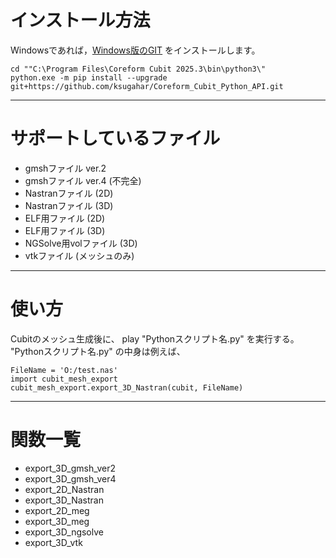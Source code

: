 # インストール方法
Windowsであれば，[Windows版のGIT](https://gitforwindows.org/) をインストールします。
```
cd ""C:\Program Files\Coreform Cubit 2025.3\bin\python3\"
python.exe -m pip install --upgrade git+https://github.com/ksugahar/Coreform_Cubit_Python_API.git
```
----
# サポートしているファイル
- gmshファイル ver.2
- gmshファイル ver.4 (不完全)
- Nastranファイル (2D)
- Nastranファイル (3D)
- ELF用ファイル (2D)
- ELF用ファイル (3D)
- NGSolve用volファイル (3D)
- vtkファイル (メッシュのみ)

---
# 使い方
Cubitのメッシュ生成後に、
play "Pythonスクリプト名.py" 
を実行する。
"Pythonスクリプト名.py" の中身は例えば、
```
FileName = 'O:/test.nas'
import cubit_mesh_export
cubit_mesh_export.export_3D_Nastran(cubit, FileName)
```
---
# 関数一覧
- export_3D_gmsh_ver2
- export_3D_gmsh_ver4
- export_2D_Nastran
- export_3D_Nastran
- export_2D_meg
- export_3D_meg
- export_3D_ngsolve
- export_3D_vtk
